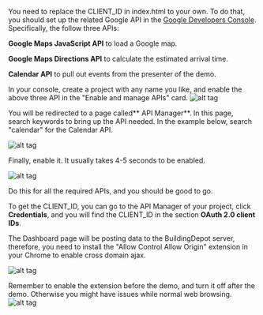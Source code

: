 You need to replace the CLIENT_ID in index.html to your own. To do that, you should set up the related Google API in the [Google Developers Console](https://console.developers.google.com). Specifically, the follow three APIs:

**Google Maps JavaScript API** to load a Google map. 

**Google Maps Directions API** to calculate the estimated arrival time. 

**Calendar API** to pull out events from the presenter of the demo. 

In your console, create a project with any name you like, and enable the above three API in the "Enable and manage APIs" card.
![alt tag](https://googledrive.com/host/0B3jZo6rKlGb4WlFkTHRmaXcwRFk/1.png)

You will be redirected to a page called** API Manager**. In this page, search keywords to bring up the API needed. In the example below, search "calendar" for the Calendar API. 

![alt tag](https://googledrive.com/host/0B3jZo6rKlGb4WlFkTHRmaXcwRFk/2.png)

Finally, enable it. It usually takes 4-5 seconds to be enabled. 

![alt tag](https://googledrive.com/host/0B3jZo6rKlGb4WlFkTHRmaXcwRFk/3.png)

Do this for all the required APIs, and you should be good to go. 

To get the CLIENT_ID, you can go to the API Manager of your project, click **Credentials**, and you will find the CLIENT_ID in the section **OAuth 2.0 client IDs**.

The Dashboard page will be posting data to the BuildingDepot server, therefore, you need to install the "Allow Control Allow Origin" extension in your Chrome to enable cross domain ajax. 

![alt tag](https://googledrive.com/host/0B3jZo6rKlGb4WlFkTHRmaXcwRFk/5.png)

Remember to enable the extension before the demo, and turn it off after the demo. Otherwise you might have issues while normal web browsing. 
![alt tag](https://googledrive.com/host/0B3jZo6rKlGb4WlFkTHRmaXcwRFk/6.png)
